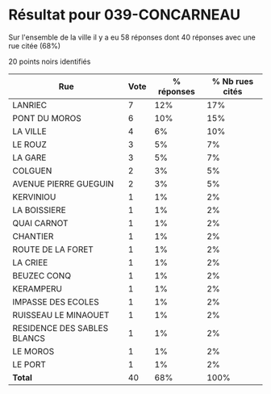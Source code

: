 # Résultat pour 039-CONCARNEAU

Sur l'ensemble de la ville il y a eu 58 réponses dont 40 réponses avec une rue citée (68%)

20 points noirs identifiés

| Rue | Vote | % réponses | % Nb rues cités|
|-----|------|------------|----------------|
| LANRIEC | 7 | 12% | 17%|
| PONT DU MOROS | 6 | 10% | 15%|
| LA VILLE | 4 | 6% | 10%|
| LE ROUZ | 3 | 5% | 7%|
| LA GARE | 3 | 5% | 7%|
| COLGUEN | 2 | 3% | 5%|
| AVENUE PIERRE GUEGUIN | 2 | 3% | 5%|
| KERVINIOU | 1 | 1% | 2%|
| LA BOISSIERE | 1 | 1% | 2%|
| QUAI CARNOT | 1 | 1% | 2%|
| CHANTIER | 1 | 1% | 2%|
| ROUTE DE LA FORET | 1 | 1% | 2%|
| LA CRIEE | 1 | 1% | 2%|
| BEUZEC CONQ | 1 | 1% | 2%|
| KERAMPERU | 1 | 1% | 2%|
| IMPASSE DES ECOLES | 1 | 1% | 2%|
| RUISSEAU LE MINAOUET | 1 | 1% | 2%|
| RESIDENCE DES SABLES BLANCS | 1 | 1% | 2%|
| LE MOROS | 1 | 1% | 2%|
| LE PORT | 1 | 1% | 2%|
| **Total** | 40 | 68% | 100%|
